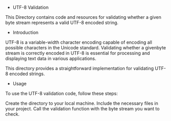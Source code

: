 * UTF-8 Validation

This Directory contains code and resources for validating whether a given byte stream represents a valid UTF-8 encoded string.

* Introduction

UTF-8 is a variable-width character encoding capable of encoding all possible characters in the Unicode standard. Validating whether a givenbyte stream is correctly encoded in UTF-8 is essential for processing and displaying text data in various applications.

This directory provides a straightforward implementation for validating UTF-8 encoded strings.

* Usage

To use the UTF-8 validation code, follow these steps:

Create the directory to your local machine.
Include the necessary files in your project.
Call the validation function with the byte stream you want to check.


